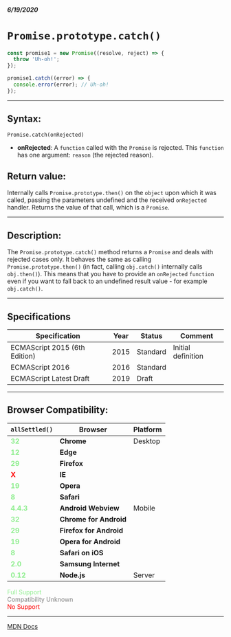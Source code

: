 ##### 6/19/2020
# `Promise.prototype.catch()`

```js
const promise1 = new Promise((resolve, reject) => {
  throw 'Uh-oh!';
});

promise1.catch((error) => {
  console.error(error); // Uh-oh!
});
```

---

## Syntax:
`Promise.catch(onRejected)`

* **onRejected**: A `function` called with the `Promise` is rejected.  This `function` has one argument: `reason` (the rejected reason).

## Return value:
Internally calls `Promise.prototype.then()` on the `object` upon which it was called, passing the parameters undefined and the received `onRejected` handler. Returns the value of that call, which is a `Promise`.

---

## Description:
The `Promise.prototype.catch()` method returns a `Promise` and deals with rejected cases only. It behaves the same as calling `Promise.prototype.then()` (in fact, calling `obj.catch()` internally calls `obj.then()`). This means that you have to provide an `onRejected` `function` even if you want to fall back to an undefined result value - for example `obj.catch()`.

---

## Specifications
| Specification | Year | Status | Comment |
|---|---|---|---|
| ECMAScript 2015 (6th Edition) | 2015 | Standard | Initial definition |
| ECMAScript 2016 | 2016 | Standard |  |
| ECMAScript Latest Draft | 2019 | Draft |  |

---

## Browser Compatibility:
| `allSettled()` | Browser | Platform |
|---|---|---|
| <span style="color: lightgreen">**32**</span> | **Chrome** | Desktop | 
| <span style="color: lightgreen">**12**</span> | **Edge** || 
| <span style="color: lightgreen">**29**</span> | **Firefox** || 
| <span style="color: red">**X**</span> | **IE** || 
| <span style="color: lightgreen">**19**</span> | **Opera** || 
| <span style="color: lightgreen">**8**</span> | **Safari** || 
| <span style="color: lightgreen">**4.4.3**</span> | **Android Webview** | Mobile | 
| <span style="color: lightgreen">**32**</span> | **Chrome for Android** || 
| <span style="color: lightgreen">**29**</span> | **Firefox for Android** || 
| <span style="color: lightgreen">**19**</span> | **Opera for Android** || 
| <span style="color: lightgreen">**8**</span> | **Safari on iOS** || 
| <span style="color: lightgreen">**2.0**</span> | **Samsung Internet** || 
| <span style="color: lightgreen">**0.12**</span> | **Node.js** | Server | 

<span style="color: lightgreen">Full Support</span>  
<span style="color: grey">Compatibility Unknown</span>  
<span style="color: red">No Support</span>

---

[MDN Docs](https://developer.mozilla.org/en-US/docs/Web/JavaScript/Reference/Global_Objects/Promise/catch)